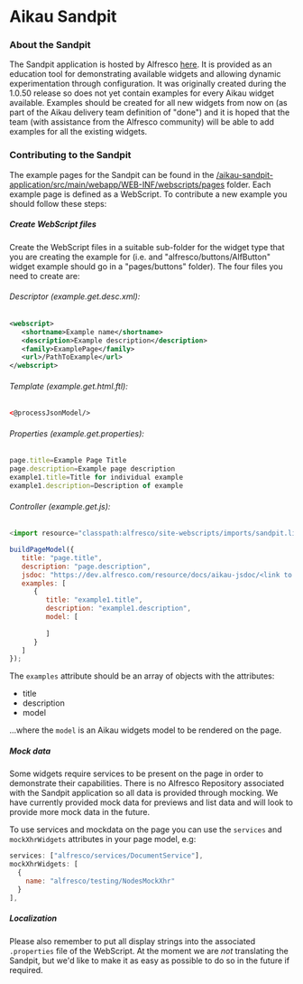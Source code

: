 # Aikau Sandpit

### About the Sandpit
The Sandpit application is hosted by Alfresco [here](https://aikau-sandpit.alfresco.com/aikau-sandpit/ "Link to Sandpit application online"). It is provided as an education tool for demonstrating available widgets and allowing dynamic experimentation through configuration. It was originally created during the 1.0.50 release so does not yet contain examples for every Aikau widget available. Examples should be created for all new widgets from now on (as part of the Aikau delivery team definition of "done") and it is hoped that the team (with assistance from the Alfresco community) will be able to add examples for all the existing widgets.

### Contributing to the Sandpit
The example pages for the Sandpit can be found in the [/aikau-sandpit-application/src/main/webapp/WEB-INF/webscripts/pages](https://github.com/Alfresco/Aikau/tree/feature/AKU-748_Sandpit/aikau-sandpit-application/src/main/webapp/WEB-INF/classes/alfresco/site-webscripts/pages "Link to pages folder") folder. Each example page is defined as a WebScript. To contribute a new example you should follow these steps:

##### Create WebScript files
Create the WebScript files in a suitable sub-folder for the widget type that you are creating the example for (i.e. and "alfresco/buttons/AlfButton" widget example should go in a "pages/buttons" folder). The four files you need to create are:

###### Descriptor (example.get.desc.xml):
``` XML
<webscript>
   <shortname>Example name</shortname>
   <description>Example description</description>
   <family>ExamplePage</family>
   <url>/PathToExample</url>
</webscript>
```

###### Template (example.get.html.ftl):
``` HTML
<@processJsonModel/>
```

###### Properties (example.get.properties):
``` JavaScript
page.title=Example Page Title
page.description=Example page description
example1.title=Title for individual example
example1.description=Description of example
```

###### Controller (example.get.js):
``` JavaScript
<import resource="classpath:alfresco/site-webscripts/imports/sandpit.lib.js">

buildPageModel({
   title: "page.title",
   description: "page.description",
   jsdoc: "https://dev.alfresco.com/resource/docs/aikau-jsdoc/<link to JSDoc for widget>.html",
   examples: [
      {
         title: "example1.title",
         description: "example1.description",
         model: [
            
         ]
      }
   ]
});

```

The `examples` attribute should be an array of objects with the attributes:
* title
* description
* model

...where the `model` is an Aikau widgets model to be rendered on the page.

##### Mock data
Some widgets require services to be present on the page in order to demonstrate their capabilities. There is no Alfresco Repository associated with the Sandpit application so all data is provided through mocking. We have currently provided mock data for previews and list data and will look to provide more mock data in the future.

To use services and mockdata on the page you can use the `services` and `mockXhrWidgets` attributes in your page model, e.g:

```javascript
services: ["alfresco/services/DocumentService"],
mockXhrWidgets: [
  {
    name: "alfresco/testing/NodesMockXhr"
  }
],
```

##### Localization
Please also remember to put all display strings into the associated `.properties` file of the WebScript. At the moment we are *not* translating the Sandpit, but we'd like to make it as easy as possible to do so in the future if required.

